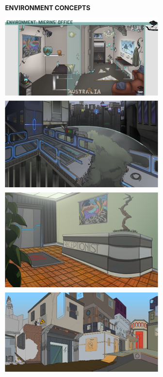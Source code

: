 ## ENVIRONMENT CONCEPTS


![Office](https://github.com/ShadowOfDragons/AustraNlia/blob/master/ConceptArt/Environment/concept_environment_01.png)


![Bubble Forest entrance](https://github.com/ShadowOfDragons/AustraNlia/blob/master/ConceptArt/Environment/concept_environment_02.png)


![Secretary](https://github.com/ShadowOfDragons/AustraNlia/blob/master/ConceptArt/Environment/concept_enviroment_04.png)


![Gremore Street](https://github.com/ShadowOfDragons/AustraNlia/blob/master/ConceptArt/Environment/concept_environment_03.png)
